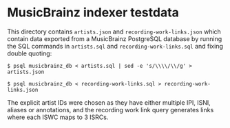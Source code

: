 # MusicBrainz indexer testdata

This directory contains `artists.json` and `recording-work-links.json` which
contain data exported from a MusicBrainz PostgreSQL database by running the
SQL commands in `artists.sql` and `recording-work-links.sql` and fixing double
quoting:

```
$ psql musicbrainz_db < artists.sql | sed -e 's/\\\\/\\/g' > artists.json

$ psql musicbrainz_db < recording-work-links.sql > recording-work-links.json
```

The explicit artist IDs were chosen as they have either multiple IPI, ISNI,
aliases or annotations, and the recording work link query generates links where
each ISWC maps to 3 ISRCs.
